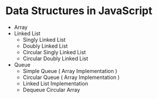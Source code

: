 # Data Structures in JavaScript
- Array
- Linked List
  - Singly Linked List
  - Doubly Linked List
  - Circular Singly Linked List
  - Circular Doubly Linked List
- Queue
  - Simple Queue ( Array Implementation )
  - Circular Queue ( Array Implementation )
  - Linked List Implementation
  - Dequeue Circular Array